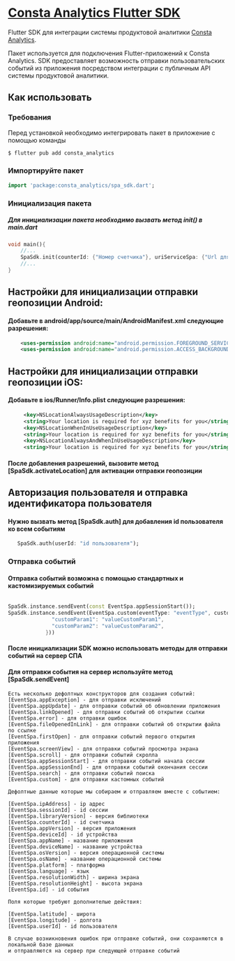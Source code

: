 # [Consta Analytics Flutter SDK](https://pub.dev/packages/consta_analytics)

Flutter SDK для интеграции системы продуктовой аналитики [Consta Analytics](https://analytics.consta.design).

Пакет используется для подключения Flutter-приложений к Consta Analytics. SDK  предоставляет возможность отправки пользовательских событий из приложения посредством интеграции c публичным API системы продуктовой аналитики.

## Как использовать

### Требования

Перед установкой необходимо интегрировать пакет в приложение с помощью команды

```dart
$ flutter pub add consta_analytics
```

### Импортируйте пакет

```dart
import 'package:consta_analytics/spa_sdk.dart';
```

### Инициализация пакета
##### Для инициализации пакета необходимо вызвать метод init() в main.dart

```dart
void main(){
    //...
    SpaSdk.init(counterId: {"Номер счетчика"}, uriServiceSpa: {"Url для отправки запроса "});
    //...
}
```

## Настройки для инициализации отправки геопозиции Android:
#### Добавьте в android/app/source/main/AndroidManifest.xml следующие разрешения:

```xml
    <uses-permission android:name="android.permission.FOREGROUND_SERVICE" />
    <uses-permission android:name="android.permission.ACCESS_BACKGROUND_LOCATION"/>
```

## Настройки для инициализации отправки геопозиции iOS:
#### Добавьте в ios/Runner/Info.plist следующие разрешения:

```xml
     <key>NSLocationAlwaysUsageDescription</key>
     <string>Your location is required for xyz benefits for you</string>
     <key>NSLocationWhenInUseUsageDescription</key>
     <string>Your location is required for xyz benefits for you</string>
     <key>NSLocationAlwaysAndWhenInUseUsageDescription</key>
     <string>Your location is required for xyz benefits for you</string>
```

#### После добавления разрешений, вызовите метод [SpaSdk.activateLocation] для активации отправки геопозиции

## Авторизация пользователя и отправка идентификатора пользователя
#### Нужно вызвать метод [SpaSdk.auth] для добавления id пользователя ко всем событиям
    
```dart
   SpaSdk.auth(userId: "id пользователя");
```

### Отправка событий

#### Отправка событий возможна с помощью стандартных и кастомизируемых событий

```dart

SpaSdk.instance.sendEvent(const EventSpa.appSessionStart());
SpaSdk.instance.sendEvent(EventSpa.custom(eventType: "eventType", customParam: {
              "customParam1": "valueCustomParam1",
              "customParam2": "valueCustomParam2",
            }))
```


#### После инициализации SDK можно использовать методы для отправки событий на сервер СПА
#### Для отправки события на сервер используйте метод [SpaSdk.sendEvent]

    Есть несколько дефолтных конструкторов для создания событий:
    [EventSpa.appException] - для отправки исключений
    [EventSpa.appUpdate] - для отправки событий об обновлении приложения
    [EventSpa.linkOpened] - для отправки событий об открытии ссылки
    [EventSpa.error] - для отправки ошибок
    [EventSpa.fileOpenedInLink] - для отправки событий об открытии файла по ссылке
    [EventSpa.firstOpen] - для отправки событий первого открытия приложения
    [EventSpa.screenView] - для отправки событий просмотра экрана
    [EventSpa.scroll] - для отправки событий скролла
    [EventSpa.appSessionStart] - для отправки событий начала сессии
    [EventSpa.appSessionEnd] - для отправки событий окончания сессии
    [EventSpa.search] - для отправки событий поиска
    [EventSpa.custom] - для отправки кастомных событий
    
    Дефолтные данные которые мы собираем и отправляем вместе с событием:
    
    [EventSpa.ipAddress] - ip адрес
    [EventSpa.sessionId] - id сессии
    [EventSpa.libraryVersion] - версия библиотеки
    [EventSpa.counterId] - id счетчика
    [EventSpa.appVersion] - версия приложения
    [EventSpa.deviceId] - id устройства
    [EventSpa.appName] - название приложения
    [EventSpa.deviceName] - название устройства
    [EventSpa.osVersion] - версия операционной системы
    [EventSpa.osName] - название операционной системы
    [EventSpa.platform] - платформа
    [EventSpa.language] - язык
    [EventSpa.resolutionWidth] - ширина экрана
    [EventSpa.resolutionHeight] - высота экрана
    [EventSpa.id] - id события
    
    Поля которые требуют дополнителые действия:
    
    [EventSpa.latitude] - широта
    [EventSpa.longitude] - долгота
    [EventSpa.userId] - id пользователя

    В случае возникновения ошибок при отправке событий, они сохраняются в локальной базе данных
    и отправляются на сервер при следующей отправке событий
    
